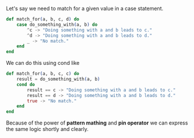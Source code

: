 Let's say we need to match for a given value in a case statement.
```elixir
def match_for(a, b, c, d) do
    case do_something_with(a, b) do
        ^c -> "Doing something with a and b leads to c."
        ^d -> "Doing something with a and b leads to d."
        _ -> "No match."
    end
end
```
We can do this using cond like
```elixir
def match_for(a, b, c, c) do
    result = do_something_with(a, b)
    cond do
        result == c -> "Doing something with a and b leads to c."
        result == d -> "Doing something with a and b leads to d."
        true -> "No match."
    end
end
```
Because of the power of **pattern mathing** and **pin operator** we can express the same logic shortly and clearly.